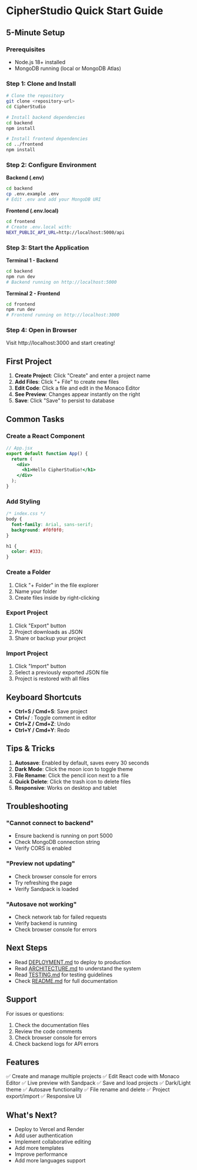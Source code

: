 # CipherStudio Quick Start Guide

## 5-Minute Setup

### Prerequisites
- Node.js 18+ installed
- MongoDB running (local or MongoDB Atlas)

### Step 1: Clone and Install

```bash
# Clone the repository
git clone <repository-url>
cd CipherStudio

# Install backend dependencies
cd backend
npm install

# Install frontend dependencies
cd ../frontend
npm install
```

### Step 2: Configure Environment

**Backend (.env)**
```bash
cd backend
cp .env.example .env
# Edit .env and add your MongoDB URI
```

**Frontend (.env.local)**
```bash
cd frontend
# Create .env.local with:
NEXT_PUBLIC_API_URL=http://localhost:5000/api
```

### Step 3: Start the Application

**Terminal 1 - Backend**
```bash
cd backend
npm run dev
# Backend running on http://localhost:5000
```

**Terminal 2 - Frontend**
```bash
cd frontend
npm run dev
# Frontend running on http://localhost:3000
```

### Step 4: Open in Browser

Visit http://localhost:3000 and start creating!

## First Project

1. **Create Project**: Click "Create" and enter a project name
2. **Add Files**: Click "+ File" to create new files
3. **Edit Code**: Click a file and edit in the Monaco Editor
4. **See Preview**: Changes appear instantly on the right
5. **Save**: Click "Save" to persist to database

## Common Tasks

### Create a React Component
```jsx
// App.jsx
export default function App() {
  return (
    <div>
      <h1>Hello CipherStudio!</h1>
    </div>
  );
}
```

### Add Styling
```css
/* index.css */
body {
  font-family: Arial, sans-serif;
  background: #f0f0f0;
}

h1 {
  color: #333;
}
```

### Create a Folder
1. Click "+ Folder" in the file explorer
2. Name your folder
3. Create files inside by right-clicking

### Export Project
1. Click "Export" button
2. Project downloads as JSON
3. Share or backup your project

### Import Project
1. Click "Import" button
2. Select a previously exported JSON file
3. Project is restored with all files

## Keyboard Shortcuts

- **Ctrl+S / Cmd+S**: Save project
- **Ctrl+/** : Toggle comment in editor
- **Ctrl+Z / Cmd+Z**: Undo
- **Ctrl+Y / Cmd+Y**: Redo

## Tips & Tricks

1. **Autosave**: Enabled by default, saves every 30 seconds
2. **Dark Mode**: Click the moon icon to toggle theme
3. **File Rename**: Click the pencil icon next to a file
4. **Quick Delete**: Click the trash icon to delete files
5. **Responsive**: Works on desktop and tablet

## Troubleshooting

### "Cannot connect to backend"
- Ensure backend is running on port 5000
- Check MongoDB connection string
- Verify CORS is enabled

### "Preview not updating"
- Check browser console for errors
- Try refreshing the page
- Verify Sandpack is loaded

### "Autosave not working"
- Check network tab for failed requests
- Verify backend is running
- Check browser console for errors

## Next Steps

- Read [DEPLOYMENT.md](./DEPLOYMENT.md) to deploy to production
- Read [ARCHITECTURE.md](./ARCHITECTURE.md) to understand the system
- Read [TESTING.md](./TESTING.md) for testing guidelines
- Check [README.md](./README.md) for full documentation

## Support

For issues or questions:
1. Check the documentation files
2. Review the code comments
3. Check browser console for errors
4. Check backend logs for API errors

## Features

✅ Create and manage multiple projects
✅ Edit React code with Monaco Editor
✅ Live preview with Sandpack
✅ Save and load projects
✅ Dark/Light theme
✅ Autosave functionality
✅ File rename and delete
✅ Project export/import
✅ Responsive UI

## What's Next?

- Deploy to Vercel and Render
- Add user authentication
- Implement collaborative editing
- Add more templates
- Improve performance
- Add more languages support

